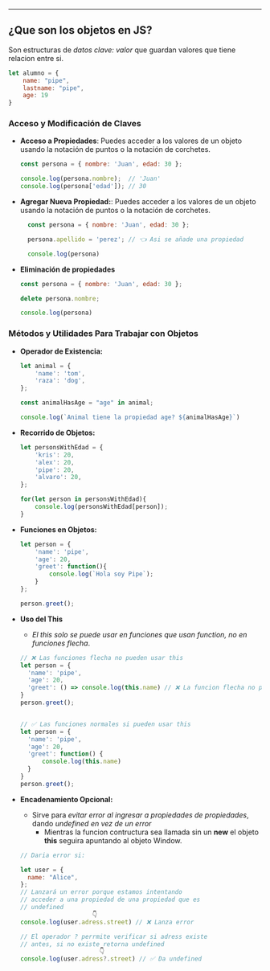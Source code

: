 
---
## ¿Que son los objetos en JS?
Son estructuras de *datos clave: valor* que guardan valores que tiene relacion entre si.

```js
let alumno = {
    name: "pipe",
    lastname: "pipe",
    age: 19
}

```

### Acceso y Modificación de Claves

- **Acceso a Propiedades**: Puedes acceder a los valores de un objeto usando la notación de puntos o la notación de corchetes.

  ```javascript
  const persona = { nombre: 'Juan', edad: 30 };

  console.log(persona.nombre);  // 'Juan'
  console.log(persona['edad']); // 30
	```


- **Agregar Nueva Propiedad:**: Puedes acceder a los valores de un objeto usando la notación de puntos o la notación de corchetes.

  ```javascript
	const persona = { nombre: 'Juan', edad: 30 };

	persona.apellido = 'perez'; // 👈 Asi se añade una propiedad

	console.log(persona)
	```

- **Eliminación de propiedades**
    ```javascript
	const persona = { nombre: 'Juan', edad: 30 };

	delete persona.nombre;

	console.log(persona)
	```

### Métodos y Utilidades Para Trabajar con Objetos

- **Operador de Existencia:**
	```javascript
	let animal = {
		'name': 'tom',
		'raza': 'dog',
	};
	
	const animalHasAge = "age" in animal;
	
	console.log(`Animal tiene la propiedad age? ${animalHasAge}`)
	```

- **Recorrido de Objetos:**
	```javascript
	let personsWithEdad = {
		'kris': 20,
		'alex': 20,
		'pipe': 20,
		'alvaro': 20,
	};

	for(let person in personsWithEdad){
		console.log(personsWithEdad[person]);
	}
	```

- **Funciones en Objetos:**
	```javascript
	let person = {
		'name': 'pipe',
	    'age': 20,
		'greet': function(){
			console.log(`Hola soy Pipe`);
		}
	};

	person.greet();
	```

- **Uso del This**
	- *El this solo se puede usar en funciones que usan function, no en funciones flecha*.

	```javascript
	// ❌ Las funciones flecha no pueden usar this
	let person = {
	  'name': 'pipe',
	  'age': 20,
	  'greet': () => console.log(this.name) // ❌ La funcion flecha no puede usar this
	}
	person.greet();


	// ✅ Las funciones normales si pueden usar this
	let person = {
	  'name': 'pipe',
	  'age': 20,
	  'greet': function() {
		  console.log(this.name)
	  }
	}
	person.greet();
	```

-  **Encadenamiento Opcional:**
	- Sirve para *evitar error al ingresar a propiedades de propiedades*, dando *undefined en vez de un error*
		- Mientras la funcion contructura sea llamada sin un **new** el objeto **this** seguira apuntando al objeto Window.

	```javascript
	// Daria error si:

	let user = {
	  name: "Alice",
	};
	// Lanzará un error porque estamos intentando 
	// acceder a una propiedad de una propiedad que es 
	// undefined
						👇
	console.log(user.adress.street) // ❌ Lanza error

	// El operador ? perrmite verificar si adress existe 
	// antes, si no existe retorna undefined
						  👇
	console.log(user.adress?.street) // ✅ Da undefined
	```
